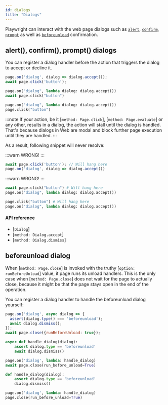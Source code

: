 ```yaml
---
id: dialogs
title: "Dialogs"
---
```


Playwright can interact with the web page dialogs such as [`alert`](https://developer.mozilla.org/en-US/docs/Web/API/Window/alert), [`confirm`](https://developer.mozilla.org/en-US/docs/Web/API/Window/confirm), [`prompt`](https://developer.mozilla.org/en-US/docs/Web/API/Window/prompt) as well as [`beforeunload`](https://developer.mozilla.org/en-US/docs/Web/API/Window/beforeunload_event) confirmation.

<!-- TOC -->

## alert(), confirm(), prompt() dialogs

You can register a dialog handler before the action that triggers the dialog to accept or decline it.

```js
page.on('dialog', dialog => dialog.accept());
await page.click('button');
```

```python async
page.on("dialog", lambda dialog: dialog.accept())
await page.click("button")
```

```python sync
page.on("dialog", lambda dialog: dialog.accept())
page.click("button")
```

:::note
If your action, be it [`method: Page.click`], [`method: Page.evaluate`] or any other, results in a dialog, the action will stall until the dialog is handled. That's because dialogs in Web are modal and block further page execution until they are handled.
:::

As a result, following snippet will never resolve:

:::warn
WRONG!
:::

```js
await page.click('button'); // Will hang here
page.on('dialog', dialog => dialog.accept())
```

:::warn
WRONG!
:::

```python async
await page.click("button") # Will hang here
page.on("dialog", lambda dialog: dialog.accept())
```

```python sync
page.click("button") # Will hang here
page.on("dialog", lambda dialog: dialog.accept())
```

#### API reference

- [`Dialog`]
- [`method: Dialog.accept`]
- [`method: Dialog.dismiss`]

## beforeunload dialog

When [`method: Page.close`] is invoked with the truthy [`option: runBeforeUnload`] value, it page runs its unload handlers. This is the only case when [`method: Page.close`] does not wait for the page to actually close, because it might be that the page stays open in the end of the operation.

You can register a dialog handler to handle the beforeunload dialog yourself:

```js
page.on('dialog', async dialog => {
  assert(dialog.type() === 'beforeunload');
  await dialog.dismiss();
});
await page.close({runBeforeUnload: true});
```

```python async
async def handle_dialog(dialog):
    assert dialog.type == 'beforeunload'
    await dialog.dismiss()

page.on('dialog', lambda: handle_dialog)
await page.close(run_before_unload=True)
```

```python sync
def handle_dialog(dialog):
    assert dialog.type == 'beforeunload'
    dialog.dismiss()

page.on('dialog', lambda: handle_dialog)
page.close(run_before_unload=True)
```
